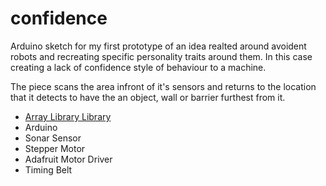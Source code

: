 # confidence

Arduino sketch for my first prototype of an idea realted around avoident robots and recreating specific personality traits around them. In this case creating a lack of confidence style of behaviour to a machine.

The piece scans the area infront of it's sensors and returns to the location that it detects to have the an object, wall or barrier furthest from it.

* [Array Library Library](https://github.com/jshaw/arduino-array)
* Arduino
* Sonar Sensor
* Stepper Motor
* Adafruit Motor Driver
* Timing Belt



